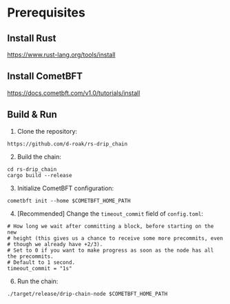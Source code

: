 # Prerequisites

## Install Rust
https://www.rust-lang.org/tools/install

## Install CometBFT
https://docs.cometbft.com/v1.0/tutorials/install

## Build & Run
1. Clone the repository:
```
https://github.com/d-roak/rs-drip_chain
```

2. Build the chain:
```
cd rs-drip_chain
cargo build --release
```

3. Initialize CometBFT configuration:
```
cometbft init --home $COMETBFT_HOME_PATH
```

4. [Recommended] Change the `timeout_commit` field of `config.toml`:
```
# How long we wait after committing a block, before starting on the new
# height (this gives us a chance to receive some more precommits, even
# though we already have +2/3).
# Set to 0 if you want to make progress as soon as the node has all the precommits.
# Default to 1 second.
timeout_commit = "1s" 
```

6. Run the chain:
```
./target/release/drip-chain-node $COMETBFT_HOME_PATH
```
